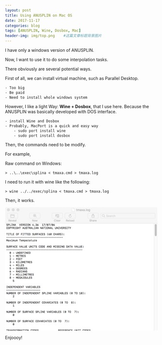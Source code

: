 ```yaml
---
layout: post
title: Using ANUSPLIN on Mac OS
date: 2017-11-17 
categories: blog
tags: [ANUSPLIN, Wine, Dosbox, Mac]
header-img: img/top.png    #这篇文章标题背景图片
---
```


I have only a windows version of ANUSPLIN.

Now, I want to use it to do some interpolation tasks.

There obviously are several potential ways.

First of all, we can install virtual machine, such as Parallel Desktop.
	
	- Too big
	- Be paid
	- Need to install whole windows system

However, I like a light Way: **Wine + Dosbox**, that I use here. Because the ANUSPLIN was basically developed with DOS interface.  

	- install Wine and Dosbox
	- Probably, MacPort is a quick and easy way
		- sudo port install wine
		- sudo port install dosbox

Then, the commands need to be modify.

For example, 

Raw command on Windows:

	> ..\..\exec\splina < tmaxa.cmd > tmaxa.log
	
I need to run it with wine like the following:

	> wine ../../exec/splina < tmaxa.cmd > tmaxa.log
	
Then, it works.

<center>
    <p><img src="/img/WX20171117-181045@2x.png" align="center"></p>
</center>

Enjoooy!